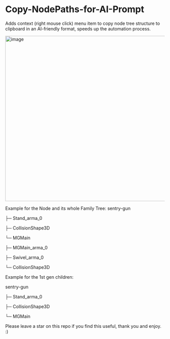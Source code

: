 # Copy-NodePaths-for-AI-Prompt
Adds context (right mouse click) menu item to copy node tree structure to clipboard in an AI-friendly format, speeds up the automation process.

<img width="717" height="522" alt="image" src="https://github.com/user-attachments/assets/01703520-67b5-4167-9638-726b5c973af3" />

Example for the Node and its whole Family Tree:
sentry-gun

├─ Stand_arma_0

├─ CollisionShape3D

└─ MGMain
   
   ├─ MGMain_arma_0
   
   ├─ Swivel_arma_0
   
   └─ CollisionShape3D

Example for the 1st gen children:


sentry-gun

├─ Stand_arma_0

├─ CollisionShape3D

└─ MGMain


Please leave a star on this repo if you find this useful, thank you and enjoy. :)


